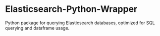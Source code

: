 # Elasticsearch-Python-Wrapper
Python package for querying Elasticsearch databases, optimized for SQL querying and dataframe usage.
